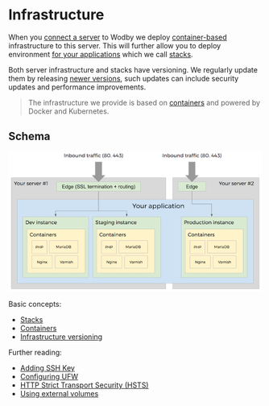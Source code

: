 # Infrastructure

When you [connect a server](../servers/README.md) to Wodby we deploy [container-based](../stacks/containers.md) infrastructure to this server. This will further allow you to deploy environment [for your applications](../apps/deploy.md) which we call [stacks](../stacks/README.md). 

Both server infrastructure and stacks have versioning. We regularly update them by releasing [newer versions](versioning.md), such updates can include security updates and performance improvements.
 
> The infrastructure we provide is based on [containers](../stacks/containers.md) and powered by Docker and Kubernetes.

## Schema

![](_images/schema.png)

Basic concepts:

* [Stacks](../stacks/README.md)
* [Containers](../stacks/containers.md)
* [Infrastructure versioning](versioning.md)

Further reading:

* [Adding SSH Key](keys.md)
* [Configuring UFW](ufw.md)
* [HTTP Strict Transport Security (HSTS)](hsts.md)
* [Using external volumes](../volumes.md)
